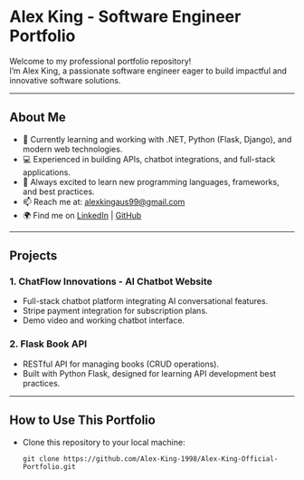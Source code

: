 # Alex King - Software Engineer Portfolio

Welcome to my professional portfolio repository!  
I’m Alex King, a passionate software engineer eager to build impactful and innovative software solutions.

---

## About Me

- 🔭 Currently learning and working with .NET, Python (Flask, Django), and modern web technologies.  
- 💻 Experienced in building APIs, chatbot integrations, and full-stack applications.  
- 🌱 Always excited to learn new programming languages, frameworks, and best practices.  
- 📫 Reach me at: alexkingaus99@gmail.com  
- 🌍 Find me on [LinkedIn](https://www.linkedin.com/in/alex-king9773/) | [GitHub](https://github.com/Alex-King-1998)

---

## Projects

### 1. ChatFlow Innovations - AI Chatbot Website  
- Full-stack chatbot platform integrating AI conversational features.  
- Stripe payment integration for subscription plans.  
- Demo video and working chatbot interface.

### 2. Flask Book API  
- RESTful API for managing books (CRUD operations).  
- Built with Python Flask, designed for learning API development best practices.

---

## How to Use This Portfolio

- Clone this repository to your local machine:
  ```
  git clone https://github.com/Alex-King-1998/Alex-King-Official-Portfolio.git
  ```
